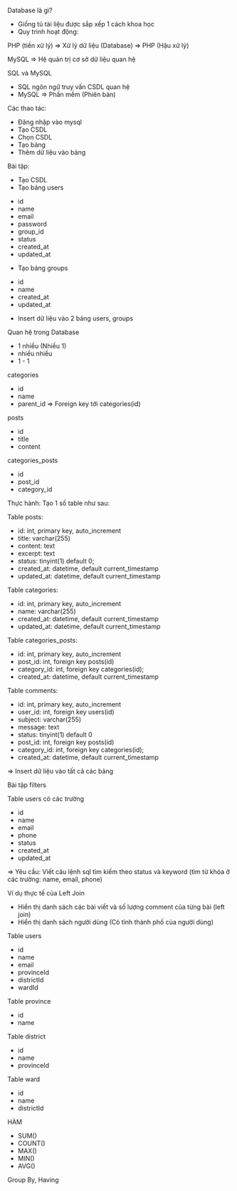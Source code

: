 Database là gì?

- Giống tủ tài liệu được sắp xếp 1 cách khoa học
- Quy trình hoạt động:

PHP (tiền xử lý) => Xử lý dữ liệu (Database) => PHP (Hậu xử lý)

MySQL => Hệ quản trị cơ sở dữ liệu quan hệ

SQL và MySQL

- SQL ngôn ngữ truy vấn CSDL quan hệ
- MySQL => Phần mềm (Phiên bản)

Các thao tác:

- Đăng nhập vào mysql
- Tạo CSDL
- Chọn CSDL
- Tạo bảng
- Thêm dữ liệu vào bảng

Bài tập:

- Tạo CSDL
- Tạo bảng users

* id
* name
* email
* password
* group_id
* status
* created_at
* updated_at

- Tạo bảng groups

* id
* name
* created_at
* updated_at

- Insert dữ liệu vào 2 bảng users, groups

Quan hệ trong Database

- 1 nhiều (Nhiều 1)
- nhiều nhiều
- 1 - 1

categories

- id
- name
- parent_id => Foreign key tới categories(id)

posts

- id
- title
- content

categories_posts

- id
- post_id
- category_id

Thực hành: Tạo 1 số table như sau:

Table posts:

- id: int, primary key, auto_increment
- title: varchar(255)
- content: text
- excerpt: text
- status: tinyint(1) default 0;
- created_at: datetime, default current_timestamp
- updated_at: datetime, default current_timestamp

Table categories:

- id: int, primary key, auto_increment
- name: varchar(255)
- created_at: datetime, default current_timestamp
- updated_at: datetime, default current_timestamp

Table categories_posts:

- id: int, primary key, auto_increment
- post_id: int, foreign key posts(id)
- category_id: int, foreign key categories(id);
- created_at: datetime, default current_timestamp

Table comments:

- id: int, primary key, auto_increment
- user_id: int, foreign key users(id)
- subject: varchar(255)
- message: text
- status: tinyint(1) default 0
- post_id: int, foreign key posts(id)
- category_id: int, foreign key categories(id);
- created_at: datetime, default current_timestamp

=> Insert dữ liệu vào tất cả các bảng

Bài tập filters

Table users có các trường

- id
- name
- email
- phone
- status
- created_at
- updated_at

=> Yêu cầu: Viết câu lệnh sql tìm kiếm theo status và keyword (tìm từ khóa ở các trường: name, email, phone)

Ví dụ thực tế của Left Join

- Hiển thị danh sách các bài viết và số lượng comment của từng bài (left join)
- Hiển thị danh sách người dùng (Có tỉnh thành phố của người dùng)

Table users

- id
- name
- email
- provinceId
- districtId
- wardId

Table province

- id
- name

Table district

- id
- name
- provinceId

Table ward

- id
- name
- districtId

HÀM

- SUM()
- COUNT()
- MAX()
- MIN()
- AVG()

Group By, Having
